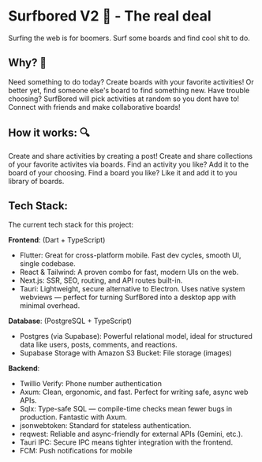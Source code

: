 # Surfbored V2 🌊 - The real deal

Surfing the web is for boomers. Surf some boards and find cool shit to do.

## Why? 🤔

Need something to do today? Create boards with your favorite activities! Or better yet, find someone else's board to find something new.
Have trouble choosing? SurfBored will pick activities at random so you dont have to!
Connect with friends and make collaborative boards!

## How it works: 🔍

Create and share activities by creating a post!
Create and share collections of your favorite activites via boards.
Find an activity you like? Add it to the board of your choosing.
Find a board you like? Like it and add it to you library of boards.

## Tech Stack:
The current tech stack for this project:

**Frontend**: (Dart + TypeScript)
  - Flutter: Great for cross-platform mobile. Fast dev cycles, smooth UI, single codebase.
  - React & Tailwind: A proven combo for fast, modern UIs on the web.
  - Next.js: SSR, SEO, routing, and API routes built-in.
  - Tauri: Lightweight, secure alternative to Electron. Uses native system webviews — perfect for turning SurfBored into a desktop app with minimal overhead.

**Database**: (PostgreSQL + TypeScript)
  - Postgres (via Supabase): Powerful relational model, ideal for structured data like users, posts, comments, and reactions.
  - Supabase Storage with Amazon S3 Bucket: File storage (images)

**Backend**:
- Twillio Verify: Phone number authentication
- Axum: Clean, ergonomic, and fast. Perfect for writing safe, async web APIs.
- Sqlx: Type-safe SQL — compile-time checks mean fewer bugs in production. Fantastic with Axum.
- jsonwebtoken: Standard for stateless authentication.
- reqwest: Reliable and async-friendly for external APIs (Gemini, etc.).
- Tauri IPC: Secure IPC means tighter integration with the frontend.
- FCM: Push notifications for mobile
